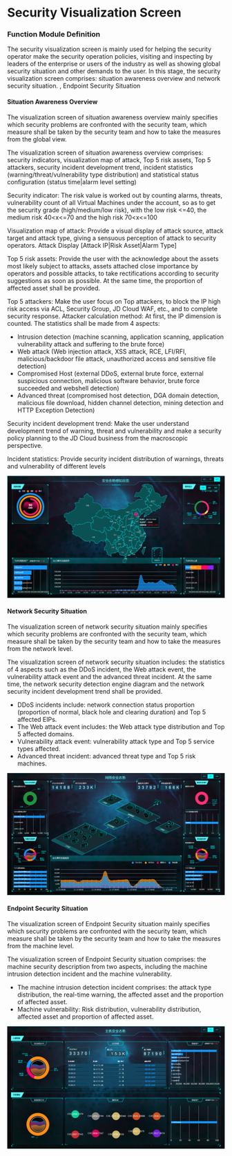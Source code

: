 # Security Visualization Screen

### Function Module Definition

The security visualization screen is mainly used for helping the security operator make the security operation policies, visiting and inspecting by leaders of the enterprise or users of the industry as well as showing global security situation and other demands to the user. In this stage, the security visualization screen comprises: situation awareness overview and network security situation.
, Endpoint Security Situation

#### Situation Awareness Overview

The visualization screen of situation awareness overview mainly specifies which security problems are confronted with the security team, which measure shall be taken by the security team and how to take the measures from the global view.

The visualization screen of situation awareness overview comprises: security indicators, visualization map of attack, Top 5 risk assets, Top 5 attackers, security incident development trend, incident statistics (warning/threat/vulnerability type distribution) and statistical status configuration (status time|alarm level setting)

Security indicator: The risk value is worked out by counting alarms, threats, vulnerability count of all Virtual Machines under the account, so as to get the security grade (high/medium/low risk), with the low risk <=40, the medium risk 40<x<=70 and the high risk 70<x<=100

Visualization map of attack: Provide a visual display of attack source, attack target and attack type, giving a sensuous perception of attack to security operators. Attack Display [Attack IP|Risk Asset|Alarm Type]

Top 5 risk assets: Provide the user with the acknowledge about the assets most likely subject to attacks, assets attached close importance by operators and possible attacks, to take rectifications according to security suggestions as soon as possible. At the same time, the proportion of affected asset shall be provided.

Top 5 attackers: Make the user focus on Top attackers, to block the IP high risk access via ACL, Security Group, JD Cloud WAF, etc., and to complete security response. Attacker calculation method: At first, the IP dimension is counted. The statistics shall be made from 4 aspects:

 * Intrusion detection (machine scanning, application scanning, application vulnerability attack	 and suffering to the brute force)
 * Web attack (Web injection attack, XSS attack, RCE, 	LFI/RFI, malicious/backdoor file attack, unauthorized access and sensitive file detection)
 * Compromised Host (external DDoS, external brute force, external suspicious connection, 	malicious software behavior, brute force succeeded and webshell detection)
 * Advanced threat (compromised host detection, DGA domain detection, malicious file download, hidden channel detection, mining detection and HTTP Exception Detection)

Security incident development trend: Make the user understand development trend of warning, threat and vulnerability and make a security policy planning to the JD Cloud business from the macroscopic perspective.

Incident statistics: Provide security incident distribution of warnings, threats and vulnerability of different levels


![](../../../../image/Situational-Awareness/overview.png)


#### Network Security Situation

The visualization screen of network security situation mainly specifies which security problems are confronted with the security team, which measure shall be taken by the security team and how to take the measures from the network level.

The visualization screen of network security situation includes: the statistics of 4 aspects such as the DDoS incident, the Web attack event, the vulnerability attack event and the advanced threat incident. At the same time, the network security detection engine diagram and the network security incident development trend shall be provided.

 * DDoS incidents include: network connection status proportion (proportion of normal, black hole and clearing duration) and Top 5 affected EIPs.
 * The Web attack event includes: the Web attack type distribution and Top 5 affected domains.
 * Vulnerability attack event: vulnerability attack type and Top 5 service types affected.
 * Advanced threat incident: advanced threat type and Top 5 risk machines. 


![](../../../../image/Situational-Awareness/network.png)

#### Endpoint Security Situation

The visualization screen of Endpoint Security situation mainly specifies which security problems are confronted with the security team, which measure shall be taken by the security team and how to take the measures from the machine level.

The visualization screen of Endpoint Security situation comprises: the machine security description from two aspects, including the machine intrusion detection incident and the machine vulnerability.

 * The machine intrusion detection incident comprises: the attack type distribution, the real-time warning, the affected asset and the proportion of affected asset.
 * Machine vulnerability: Risk distribution, vulnerability distribution, affected asset and proportion of affected asset. 
 
![](../../../../image/Situational-Awareness/host.png)

